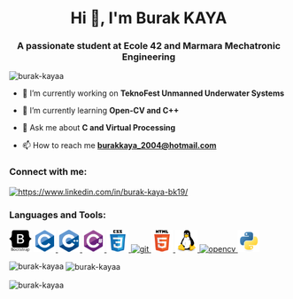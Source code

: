 <h1 align="center">Hi 👋, I'm Burak KAYA</h1>
<h3 align="center">A passionate student at Ecole 42 and Marmara Mechatronic Engineering</h3>

<p align="left"> <img src="https://komarev.com/ghpvc/?username=burak-kayaa&label=Profile%20views&color=0e75b6&style=flat" alt="burak-kayaa" /> </p>

- 🔭 I’m currently working on **TeknoFest Unmanned Underwater Systems**

- 🌱 I’m currently learning **Open-CV and C++**

- 💬 Ask me about **C and Virtual Processing**

- 📫 How to reach me **burakkaya_2004@hotmail.com**

<h3 align="left">Connect with me:</h3>
<p align="left">
<a href="https://linkedin.com/in/https://www.linkedin.com/in/burak-kaya-bk19/" target="blank"><img align="center" src="https://raw.githubusercontent.com/rahuldkjain/github-profile-readme-generator/master/src/images/icons/Social/linked-in-alt.svg" alt="https://www.linkedin.com/in/burak-kaya-bk19/" height="30" width="40" /></a>
</p>

<h3 align="left">Languages and Tools:</h3>
<p <a href="https://getbootstrap.com" target="_blank" rel="noreferrer"> <img src="https://raw.githubusercontent.com/devicons/devicon/master/icons/bootstrap/bootstrap-plain-wordmark.svg" alt="bootstrap" width="40" height="40"/> </a> <a href="https://www.cprogramming.com/" target="_blank" rel="noreferrer"> <img src="https://raw.githubusercontent.com/devicons/devicon/master/icons/c/c-original.svg" alt="c" width="40" height="40"/> </a> <a href="https://www.w3schools.com/cpp/" target="_blank" rel="noreferrer"> <img src="https://raw.githubusercontent.com/devicons/devicon/master/icons/cplusplus/cplusplus-original.svg" alt="cplusplus" width="40" height="40"/> </a> <a href="https://www.w3schools.com/cs/" target="_blank" rel="noreferrer"> <img src="https://raw.githubusercontent.com/devicons/devicon/master/icons/csharp/csharp-original.svg" alt="csharp" width="40" height="40"/> </a> <a href="https://www.w3schools.com/css/" target="_blank" rel="noreferrer"> <img src="https://raw.githubusercontent.com/devicons/devicon/master/icons/css3/css3-original-wordmark.svg" alt="css3" width="40" height="40"/> </a> <a href="https://git-scm.com/" target="_blank" rel="noreferrer"> <img src="https://www.vectorlogo.zone/logos/git-scm/git-scm-icon.svg" alt="git" width="40" height="40"/> </a> <a href="https://www.w3.org/html/" target="_blank" rel="noreferrer"> <img src="https://raw.githubusercontent.com/devicons/devicon/master/icons/html5/html5-original-wordmark.svg" alt="html5" width="40" height="40"/> </a> <a href="https://www.linux.org/" target="_blank" rel="noreferrer"> <img src="https://raw.githubusercontent.com/devicons/devicon/master/icons/linux/linux-original.svg" alt="linux" width="40" height="40"/> </a> <a href="https://opencv.org/" target="_blank" rel="noreferrer"> <img src="https://www.vectorlogo.zone/logos/opencv/opencv-icon.svg" alt="opencv" width="40" height="40"/> </a> <a href="https://www.python.org" target="_blank" rel="noreferrer"> <img src="https://raw.githubusercontent.com/devicons/devicon/master/icons/python/python-original.svg" alt="python" width="40" height="40"/> </a> </p>

<p><img align="left" src="https://github-readme-stats.vercel.app/api/top-langs?username=burak-kayaa&show_icons=true&locale=en&layout=compact" alt="burak-kayaa" /></p>

<p>&nbsp;<img align="center" src="https://github-readme-stats.vercel.app/api?username=burak-kayaa&show_icons=true&locale=en" alt="burak-kayaa" /></p>

<p><img align="center" src="https://github-readme-streak-stats.herokuapp.com/?user=burak-kayaa&" alt="burak-kayaa" /></p>
